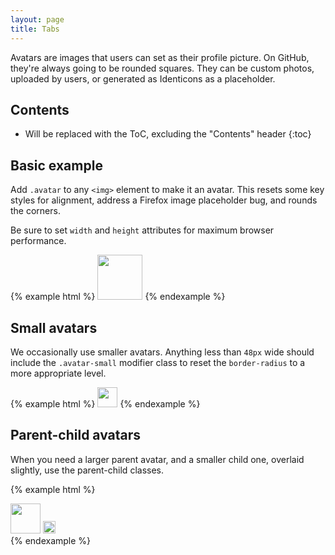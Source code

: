 ```yaml
---
layout: page
title: Tabs
---
```


Avatars are images that users can set as their profile picture. On GitHub, they're always going to be rounded squares. They can be custom photos, uploaded by users, or generated as Identicons as a placeholder.

## Contents

* Will be replaced with the ToC, excluding the "Contents" header
{:toc}

## Basic example

Add `.avatar` to any `<img>` element to make it an avatar. This resets some key styles for alignment, address a Firefox image placeholder bug, and rounds the corners.

Be sure to set `width` and `height` attributes for maximum browser performance.

{% example html %}
<img class="avatar" src="https://avatars3.githubusercontent.com/u/9919?v=3&s=144" width="72" height="72">
{% endexample %}

## Small avatars

We occasionally use smaller avatars. Anything less than `48px` wide should include the `.avatar-small` modifier class to reset the `border-radius` to a more appropriate level.

{% example html %}
<img class="avatar avatar-small" src="https://avatars3.githubusercontent.com/u/9919?v=3&s=64" width="32" height="32">
{% endexample %}

## Parent-child avatars

When you need a larger parent avatar, and a smaller child one, overlaid slightly, use the parent-child classes.

{% example html %}
<div class="avatar-parent-child left">
  <img class="avatar" src="https://avatars3.githubusercontent.com/u/9919?v=3&s=96" width="48" height="48">
  <img class="avatar avatar-child" src="https://avatars3.githubusercontent.com/u/9919?v=3&s=40" width="20" height="20">
</div>
{% endexample %}
